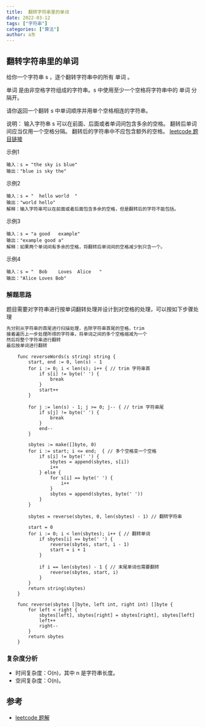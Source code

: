 ```yaml
---
title:  翻转字符串里的单词
date: 2022-03-12
tags: ["字符串"]
categories: ["算法"]
author: a东
---
```


##  翻转字符串里的单词
给你一个字符串 s ，逐个翻转字符串中的所有 单词 。

单词 是由非空格字符组成的字符串。s 中使用至少一个空格将字符串中的 单词 分隔开。

请你返回一个翻转 s 中单词顺序并用单个空格相连的字符串。

说明：
输入字符串 s 可以在前面、后面或者单词间包含多余的空格。
翻转后单词间应当仅用一个空格分隔。
翻转后的字符串中不应包含额外的空格。
[leetcode 题目链接](https://leetcode-cn.com/problems/reverse-words-in-a-string/)

示例1
```
输入：s = "the sky is blue"
输出："blue is sky the"
```

示例2
```
输入：s = "  hello world  "
输出："world hello"
解释：输入字符串可以在前面或者后面包含多余的空格，但是翻转后的字符不能包括。
```
<!-- more -->

示例3
```
输入：s = "a good   example"
输出："example good a"
解释：如果两个单词间有多余的空格，将翻转后单词间的空格减少到只含一个。
```

示例4
```
输入：s = "  Bob    Loves  Alice   "
输出："Alice Loves Bob"
```

### 解题思路
题目需要对字符串进行按单词翻转处理并设计到对空格的处理，可以按如下步骤处理
```markdown
先分别从字符串的首尾进行扫描处理，去除字符串首尾的空格，trim
接着遍历上一步处理所得的字符串，将单词之间的多个空格缩减为一个
然后将整个字符串进行翻转
最后按单词进行翻转
```


```cgo
    func reverseWords(s string) string {
        start, end := 0, len(s) - 1
        for i := 0; i < len(s); i++ { // trim 字符串首
            if s[i] != byte(' ') {
                break
            }
            start++
        }
    
        for j := len(s) - 1; j >= 0; j-- { // trim 字符串尾
            if s[j] != byte(' ') {
                break
            }
            end--
        }
    
        sbytes := make([]byte, 0)
        for i := start; i <= end;  { // 多个空格变一个空格
            if s[i] != byte(' ') {
                sbytes = append(sbytes, s[i])
                i++
            } else {
                for s[i] == byte(' ') {
                    i++
                }
                sbytes = append(sbytes, byte(' '))
            }
        }
    
        sbytes = reverse(sbytes, 0, len(sbytes) - 1) // 翻转字符串
    
        start = 0
        for i := 0; i < len(sbytes); i++ { // 翻转单词
            if sbytes[i] == byte(' ') {
                reverse(sbytes, start, i - 1)
                start = i + 1
            }
    
            if i == len(sbytes) - 1 { // 末尾单词也需要翻转
                reverse(sbytes, start, i)
            }
        }
        return string(sbytes)
    }
    
    func reverse(sbytes []byte, left int, right int) []byte {
        for left < right {
            sbytes[left], sbytes[right] = sbytes[right], sbytes[left]
            left++
            right--
        }
        return sbytes
    }
```


### 复杂度分析
- 时间复杂度：O(n)，其中 n 是字符串长度。
- 空间复杂度：O(n)。

## 参考
* [leetcode 题解](https://leetcode-cn.com/problems/reverse-words-in-a-string/solution/fan-zhuan-zi-fu-chuan-li-de-dan-ci-by-leetcode-sol/)






